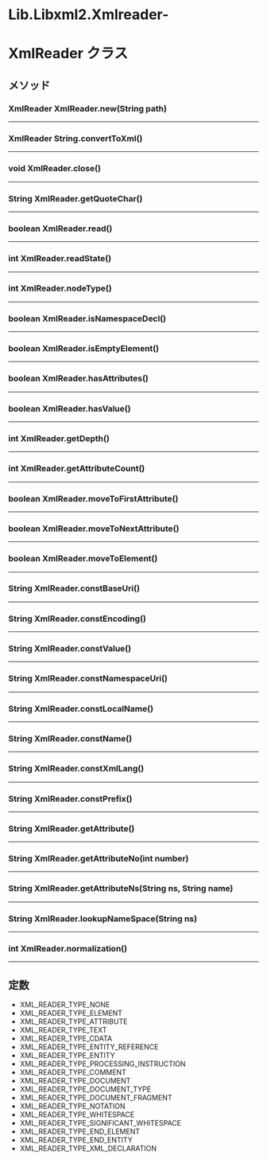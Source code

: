 Lib.Libxml2.Xmlreader-
=====
# XmlReader クラス
## メソッド
### XmlReader XmlReader.new(String path)

---

### XmlReader String.convertToXml()

---

### void XmlReader.close()

---

### String XmlReader.getQuoteChar()

---

### boolean XmlReader.read()

---

### int XmlReader.readState()

---

### int XmlReader.nodeType()

---

### boolean XmlReader.isNamespaceDecl()

---

### boolean XmlReader.isEmptyElement()

---

### boolean XmlReader.hasAttributes()

---

### boolean XmlReader.hasValue()

---

### int XmlReader.getDepth()

---

### int XmlReader.getAttributeCount()

---

### boolean XmlReader.moveToFirstAttribute()

---

### boolean XmlReader.moveToNextAttribute()

---

### boolean XmlReader.moveToElement()

---

### String XmlReader.constBaseUri()

---

### String XmlReader.constEncoding()

---

### String XmlReader.constValue()

---

### String XmlReader.constNamespaceUri()

---

### String XmlReader.constLocalName()

---

### String XmlReader.constName()

---

### String XmlReader.constXmlLang()

---

### String XmlReader.constPrefix()

---

### String XmlReader.getAttribute()

---

### String XmlReader.getAttributeNo(int number)

---

### String XmlReader.getAttributeNs(String ns, String name)

---

### String XmlReader.lookupNameSpace(String ns)

---

### int XmlReader.normalization()

---


## 定数
* XML_READER_TYPE_NONE
* XML_READER_TYPE_ELEMENT
* XML_READER_TYPE_ATTRIBUTE
* XML_READER_TYPE_TEXT
* XML_READER_TYPE_CDATA
* XML_READER_TYPE_ENTITY_REFERENCE
* XML_READER_TYPE_ENTITY
* XML_READER_TYPE_PROCESSING_INSTRUCTION
* XML_READER_TYPE_COMMENT
* XML_READER_TYPE_DOCUMENT
* XML_READER_TYPE_DOCUMENT_TYPE
* XML_READER_TYPE_DOCUMENT_FRAGMENT
* XML_READER_TYPE_NOTATION
* XML_READER_TYPE_WHITESPACE
* XML_READER_TYPE_SIGNIFICANT_WHITESPACE
* XML_READER_TYPE_END_ELEMENT
* XML_READER_TYPE_END_ENTITY
* XML_READER_TYPE_XML_DECLARATION
